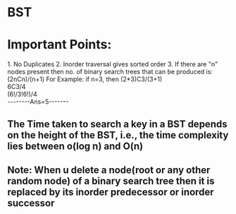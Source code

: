 # BST
<h1>Important Points:</h1>
1. No Duplicates
2. Inorder traversal gives sorted order
3. If there are "n" nodes present then no. of binary search trees that can be produced is:
          (2nCn)/(n+1)
For Example:
if n=3, then (2*3)C3/(3+1)
<br />
              6C3/4
<br />
              (6!/3!6!)/4
<br />
         --------Ans=5-------
<br />

<h2>The Time taken to search a key in a BST depends on the height of the BST, i.e., the time complexity lies between o(log n) and O(n)</h2>

<h2>Note: When u delete a node(root or any other random node) of a binary search tree then it is replaced by its inorder predecessor or inorder successor</h2>
